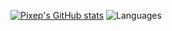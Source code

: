[![Pixep's GitHub stats](https://github-readme-stats.vercel.app/api?username=pixep&show_icons=true&theme=default&hide_title=true)](https://github.com/pixep/github-readme-stats)
![Languages](https://github-readme-stats.vercel.app/api/top-langs/?username=pixep&layout=compact&hide_title=true)

<!--
**Pixep/pixep** is a ✨ _special_ ✨ repository because its `README.md` (this file) appears on your GitHub profile.

Here are some ideas to get you started:

- 🔭 I’m currently working on ...
- 🌱 I’m currently learning ...
- 👯 I’m looking to collaborate on ...
- 🤔 I’m looking for help with ...
- 💬 Ask me about ...
- 📫 How to reach me: ...
- 😄 Pronouns: ...
- ⚡ Fun fact: ...
-->
